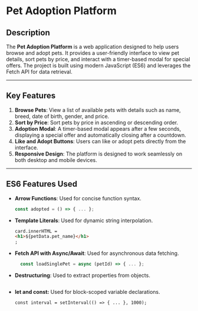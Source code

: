 # Pet Adoption Platform

## Description

The **Pet Adoption Platform** is a web application designed to help users browse and adopt pets. It provides a user-friendly interface to view pet details, sort pets by price, and interact with a timer-based modal for special offers. The project is built using modern JavaScript (ES6) and leverages the Fetch API for data retrieval.

---

## Key Features

1. **Browse Pets**: View a list of available pets with details such as name, breed, date of birth, gender, and price.
2. **Sort by Price**: Sort pets by price in ascending or descending order.
3. **Adoption Modal**: A timer-based modal appears after a few seconds, displaying a special offer and automatically closing after a countdown.
4. **Like and Adopt Buttons**: Users can like or adopt pets directly from the interface.
5. **Responsive Design**: The platform is designed to work seamlessly on both desktop and mobile devices.

---

## ES6 Features Used

- **Arrow Functions**: Used for concise function syntax.

  ```javascript
  const adopted = () => { ... };

  ```

- **Template Literals**: Used for dynamic string interpolation.
  ```html
  card.innerHTML =
  <h1>${petData.pet_name}</h1>
  ;
  ```
- **Fetch API with Async/Await**: Used for asynchronous data fetching.
  ```javascript
    const loadSinglePet = async (petId) => { ... };
  ```
- **Destructuring**: Used to extract properties from objects.

  ```const { petId, pet_name, breed } = each;

  ```

- **let and const:** Used for block-scoped variable declarations.
  ```let countDown = 5;
  const interval = setInterval(() => { ... }, 1000);
  ```
